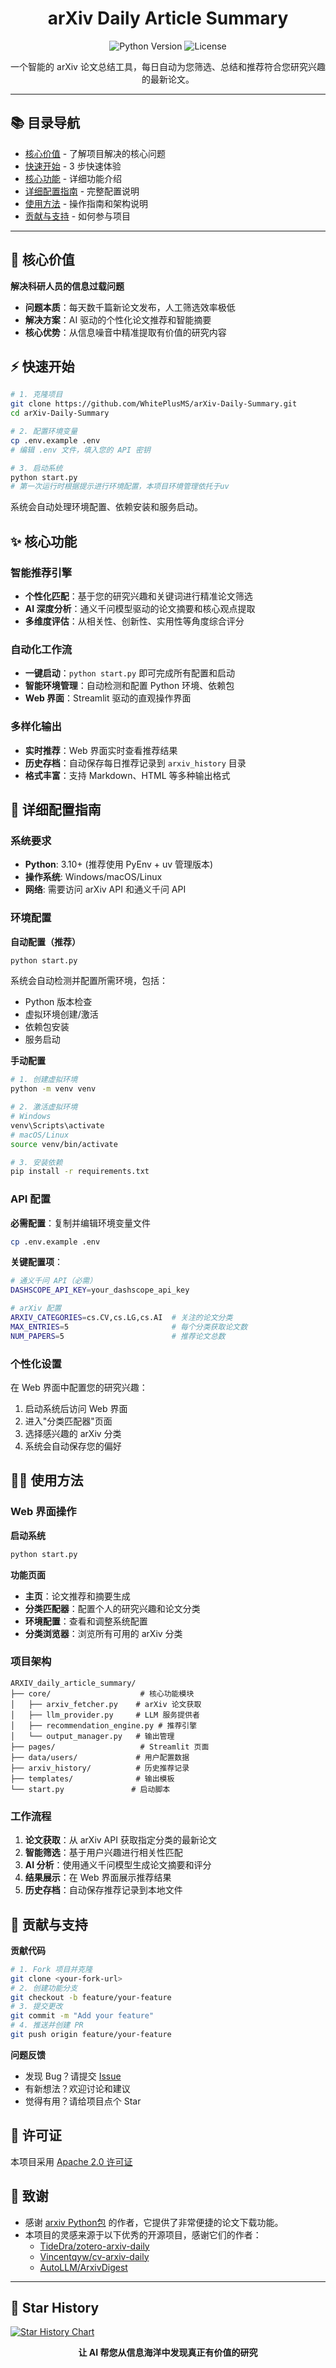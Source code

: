<h1 align="center">arXiv Daily Article Summary</h1>


<p align="center">
  <img src="https://img.shields.io/badge/Python-3.10%2B-blue?logo=python" alt="Python Version">
  <img src="https://img.shields.io/badge/License-Apache--2.0-blue" alt="License">
</p>

<p align="center">
  一个智能的 arXiv 论文总结工具，每日自动为您筛选、总结和推荐符合您研究兴趣的最新论文。
</p>

---

## 📚 目录导航

- [核心价值](#-核心价值) - 了解项目解决的核心问题
- [快速开始](#-快速开始) - 3 步快速体验
- [核心功能](#-核心功能) - 详细功能介绍
- [详细配置指南](#-详细配置指南) - 完整配置说明
- [使用方法](#️-使用方法) - 操作指南和架构说明
- [贡献与支持](#-贡献与支持) - 如何参与项目

---

## 🎯 核心价值

**解决科研人员的信息过载问题**

- **问题本质**：每天数千篇新论文发布，人工筛选效率极低
- **解决方案**：AI 驱动的个性化论文推荐和智能摘要
- **核心优势**：从信息噪音中精准提取有价值的研究内容

## ⚡ 快速开始

```bash
# 1. 克隆项目
git clone https://github.com/WhitePlusMS/arXiv-Daily-Summary.git
cd arXiv-Daily-Summary

# 2. 配置环境变量
cp .env.example .env
# 编辑 .env 文件，填入您的 API 密钥

# 3. 启动系统
python start.py
# 第一次运行时根据提示进行环境配置，本项目环境管理依托于uv

```

系统会自动处理环境配置、依赖安装和服务启动。

## ✨ 核心功能

### 智能推荐引擎

- **个性化匹配**：基于您的研究兴趣和关键词进行精准论文筛选
- **AI 深度分析**：通义千问模型驱动的论文摘要和核心观点提取
- **多维度评估**：从相关性、创新性、实用性等角度综合评分

### 自动化工作流

- **一键启动**：`python start.py` 即可完成所有配置和启动
- **智能环境管理**：自动检测和配置 Python 环境、依赖包
- **Web 界面**：Streamlit 驱动的直观操作界面

### 多样化输出

- **实时推荐**：Web 界面实时查看推荐结果
- **历史存档**：自动保存每日推荐记录到 `arxiv_history` 目录
- **格式丰富**：支持 Markdown、HTML 等多种输出格式

## 🚀 详细配置指南

### 系统要求

- **Python**: 3.10+ (推荐使用 PyEnv + uv 管理版本)
- **操作系统**: Windows/macOS/Linux
- **网络**: 需要访问 arXiv API 和通义千问 API

### 环境配置

**自动配置（推荐）**

```bash
python start.py
```

系统会自动检测并配置所需环境，包括：

- Python 版本检查
- 虚拟环境创建/激活
- 依赖包安装
- 服务启动

**手动配置**

```bash
# 1. 创建虚拟环境
python -m venv venv

# 2. 激活虚拟环境
# Windows
venv\Scripts\activate
# macOS/Linux
source venv/bin/activate

# 3. 安装依赖
pip install -r requirements.txt
```

### API 配置

**必需配置**：复制并编辑环境变量文件

```bash
cp .env.example .env
```

**关键配置项**：

```bash
# 通义千问 API（必需）
DASHSCOPE_API_KEY=your_dashscope_api_key

# arXiv 配置
ARXIV_CATEGORIES=cs.CV,cs.LG,cs.AI  # 关注的论文分类
MAX_ENTRIES=5                       # 每个分类获取论文数
NUM_PAPERS=5                        # 推荐论文总数
```

### 个性化设置

在 Web 界面中配置您的研究兴趣：

1. 启动系统后访问 Web 界面
2. 进入"分类匹配器"页面
3. 选择感兴趣的 arXiv 分类
4. 系统会自动保存您的偏好

## 🏃‍♂️ 使用方法

### Web 界面操作

**启动系统**

```bash
python start.py
```

**功能页面**

- **主页**：论文推荐和摘要生成
- **分类匹配器**：配置个人的研究兴趣和论文分类
- **环境配置**：查看和调整系统配置
- **分类浏览器**：浏览所有可用的 arXiv 分类

### 项目架构

```
ARXIV_daily_article_summary/
├── core/                    # 核心功能模块
│   ├── arxiv_fetcher.py    # arXiv 论文获取
│   ├── llm_provider.py     # LLM 服务提供者
│   ├── recommendation_engine.py # 推荐引擎
│   └── output_manager.py   # 输出管理
├── pages/                   # Streamlit 页面
├── data/users/             # 用户配置数据
├── arxiv_history/          # 历史推荐记录
├── templates/              # 输出模板
└── start.py               # 启动脚本
```

### 工作流程

1. **论文获取**：从 arXiv API 获取指定分类的最新论文
2. **智能筛选**：基于用户兴趣进行相关性匹配
3. **AI 分析**：使用通义千问模型生成论文摘要和评分
4. **结果展示**：在 Web 界面展示推荐结果
5. **历史存档**：自动保存推荐记录到本地文件

## 🤝 贡献与支持

**贡献代码**

```bash
# 1. Fork 项目并克隆
git clone <your-fork-url>
# 2. 创建功能分支
git checkout -b feature/your-feature
# 3. 提交更改
git commit -m "Add your feature"
# 4. 推送并创建 PR
git push origin feature/your-feature
```

**问题反馈**

- 发现 Bug？请提交 [Issue](https://github.com/your-repo/issues)
- 有新想法？欢迎讨论和建议
- 觉得有用？请给项目点个 Star

## 📄 许可证

本项目采用 [Apache 2.0 许可证](LICENSE)

## 🙏 致谢

- 感谢 [arxiv Python包](https://pypi.org/project/arxiv/) 的作者，它提供了非常便捷的论文下载功能。
- 本项目的灵感来源于以下优秀的开源项目，感谢它们的作者：
  - [TideDra/zotero-arxiv-daily](https://github.com/TideDra/zotero-arxiv-daily)
  - [Vincentqyw/cv-arxiv-daily](https://github.com/Vincentqyw/cv-arxiv-daily)
  - [AutoLLM/ArxivDigest](https://github.com/AutoLLM/ArxivDigest)

---

## 🌟 Star History

[![Star History Chart](https://api.star-history.com/svg?repos=WhitePlusMS/arXiv-Daily-Summary&type=Date)](https://star-history.com/#WhitePlusMS/arXiv-Daily-Summary&Date)

<p align="center">
  <strong>让 AI 帮您从信息海洋中发现真正有价值的研究</strong>
</p>
